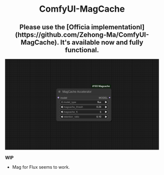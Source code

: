 <div align="center">

<h1>ComfyUI-MagCache</h1>

<h2>Please use the [Officia implementationl](https://github.com/Zehong-Ma/ComfyUI-MagCache). It's available now and fully functional.</h2>

<p align="center">
  <img src="./assets/Magcache.png" alt="ComfyUI-MagCache">
</p>
    
</div>




**WIP**

* Mag for Flux seems to work.
